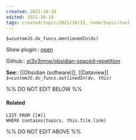 ```yaml
---
created: 2021-10-19
edited: 2021-10-19
tags: created/topic/2021/10/19, node/topic/tool
---
```

`$=customJS.dv_funcs.mentionedIn(dv)`

Show plugin:: [open](obsidian://show-plugin?id=obsidian-spaced-repetition)

Github:: [st3v3nmw/obsidian-spaced-repetition](https://github.com/st3v3nmw/obsidian-spaced-repetition)

**See**:: [[Obsidian (software)]], [[Dataview]]
*`$=customJS.dv_funcs.outlinedIn(dv, this)`*

%% DO NOT EDIT BELOW %%
#### Related 
```dataview
LIST FROM [[#]]
WHERE contains(topics, this.file.link)
```
%% DO NOT EDIT ABOVE %%
